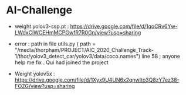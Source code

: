 # AI-Challenge
* weight yolov3-ssp.pt : https://drive.google.com/file/d/1qoCRv6Yw-LWdxCiWCEHmMCPGwfR7R0Gn/view?usp=sharing
* error : path in file utils.py (    path = "/media/thorpham/PROJECT/AIC_2020_Challenge_Track-1/thor/yolov3_detect_car/yolov3/data/coco.names")  line 58 ; anyone help me fix .
Qui had joined the project

* Weight yolov5x : https://drive.google.com/file/d/1Xyx9U4UN6x2qnwIto3Q8zY7ez38-FOZG/view?usp=sharing
